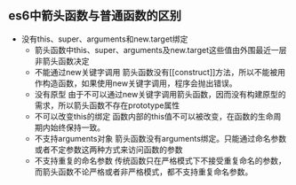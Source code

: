 ## es6中箭头函数与普通函数的区别
  - 没有this、super、arguments和new.target绑定
    - 箭头函数中this、super、arguments及new.target这些值由外围最近一层非箭头函数决定
    - 不能通过new关键字调用 箭头函数没有[[construct]]方法，所以不能被用作构造函数，如果使用new关键字调用，程序会抛出错误。
    - 没有原型 由于不可以通过new关键字调用箭头函数，因而没有构建原型的需求，所以箭头函数不存在prototype属性
    - 不可以改变this的绑定 函数内部的this值不可以被改变，在函数的生命周期内始终保持一致。
    - 不支持arguments对象 箭头函数没有arguments绑定。只能通过命名参数或者不定参数这两种方式来访问函数的参数
    - 不支持重复的命名参数 传统函数只在严格模式下不接受重复命名的参数，而箭头函数不论严格或者非严格模式，都不支持重复命名参数。